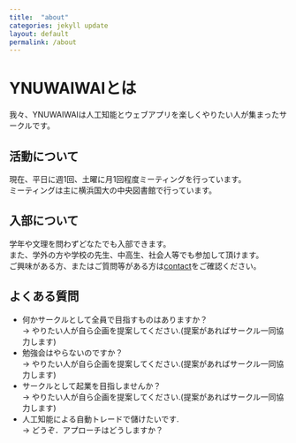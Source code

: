 ```yaml
---
title:  "about"
categories: jekyll update
layout: default
permalink: /about
---
```


# YNUWAIWAIとは
我々、YNUWAIWAIは人工知能とウェブアプリを楽しくやりたい人が集まったサークルです。

## 活動について
現在、平日に週1回、土曜に月1回程度ミーティングを行っています。  
ミーティングは主に横浜国大の中央図書館で行っています。

## 入部について
学年や文理を問わずどなたでも入部できます。  
また、学外の方や学校の先生、中高生、社会人等でも参加して頂けます。  
ご興味がある方、またはご質問等がある方は[contact](/contact)をご確認ください。

## よくある質問
- 何かサークルとして全員で目指すものはありますか？  
→ やりたい人が自ら企画を提案してください.(提案があればサークル一同協力します)
- 勉強会はやらないのですか？  
→ やりたい人が自ら企画を提案してください.(提案があればサークル一同協力します)
- サークルとして起業を目指しませんか？  
→ やりたい人が自ら企画を提案してください.(提案があればサークル一同協力します)
- 人工知能による自動トレードで儲けたいです.  
→ どうぞ．アプローチはどうしますか？
